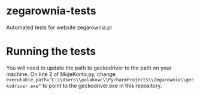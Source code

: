 # zegarownia-tests
Automated tests for website zegarownia.pl

# Running the tests

You will need to update the path to geckodriver to the path on your machine.
On line 2 of MojeKonto.py, change `executable_path="C:\\Users\\polakowc\\PycharmProjects\\Zegarownia\\geckodriver.exe"` to point to the geckodriver.exe in this repository.
